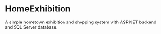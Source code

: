# HomeExhibition
A simple hometown exhibition and shopping system with ASP.NET backend and SQL Server database.
